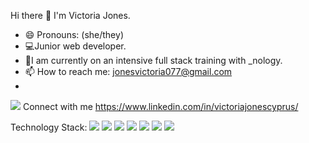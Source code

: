 Hi there 👋
I'm Victoria Jones. 
- 😄 Pronouns: (she/they)
- 💻Junior web developer.
- 💪I am currently on an intensive full stack training with _nology. 
- 📫 How to reach me: jonesvictoria077@gmail.com
- 
<img src="{https://img.shields.io/badge/LinkedIn-0077B5?style=for-the-badge&logo=linkedin&logoColor=white}" /> Connect with me https://www.linkedin.com/in/victoriajonescyprus/


Technology Stack:
<img src="https://img.shields.io/badge/HTML5-E34F26?style=for-the-badge&logo=html5&logoColor=white" /> <img src="{https://img.shields.io/badge/CSS3-1572B6?style=for-the-badge&logo=css3&logoColor=white}" /> <img src="{https://img.shields.io/badge/JavaScript-323330?style=for-the-badge&logo=javascript&logoColor=F7DF1E}" /> <img src="{https://img.shields.io/badge/Bootstrap-563D7C?style=for-the-badge&logo=bootstrap&logoColor=white}" /> <img src="{https://img.shields.io/badge/React-20232A?style=for-the-badge&logo=react&logoColor=61DAFB}" /> <img src="{https://img.shields.io/badge/Figma-F24E1E?style=for-the-badge&logo=figma&logoColor=white}" /> <img src="{https://img.shields.io/badge/InVision-FF3366?style=for-the-badge&logo=InVision&logoColor=white}" /> 


